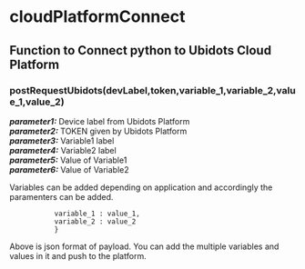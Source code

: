 # cloudPlatformConnect

## Function to Connect python to Ubidots Cloud Platform
### **postRequestUbidots(devLabel,token,variable_1,variable_2,value_1,value_2)**

**_parameter1:_**  Device label from Ubidots Platform <br />
**_parameter2:_**  TOKEN given by Ubidots Platform  <br />
**_parameter3:_**  Variable1 label <br />
**_parameter4:_**  Variable2 label <br />
**_parameter5:_**  Value of Variable1 <br />
**_parameter6:_**  Value of Variable2 <br />

Variables can be added depending on application and accordingly the paramenters can be added. <br />

 ``` payload = {
            variable_1 : value_1,
            variable_2 : value_2
            }
```
Above is json format of payload. You can add the multiple variables and values in it and push to the platform. <br />








